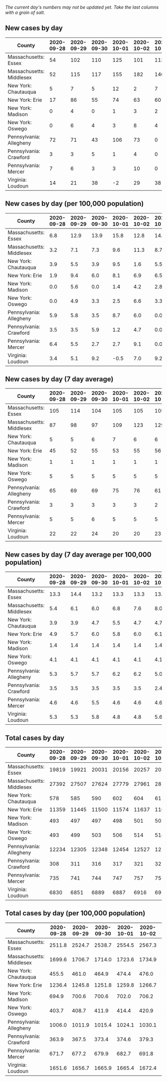 _The current day's numbers may not be updated yet. Take the last columns with a grain of salt._
## New cases by day

| County | 2020-09-28 | 2020-09-29 | 2020-09-30 | 2020-10-01 | 2020-10-02 | 2020-10-03 | 2020-10-04 |
| --- | --- | --- | --- | --- | --- | --- | --- |
| Massachusetts: Essex | 54 | 102 | 110 | 125 | 101 | 113 | 95 |
| Massachusetts: Middlesex | 52 | 115 | 117 | 155 | 182 | 140 | 142 |
| New York: Chautauqua | 5 | 7 | 5 | 12 | 2 | 7 | 18 |
| New York: Erie | 17 | 86 | 55 | 74 | 63 | 60 | 70 |
| New York: Madison | 0 | 4 | 0 | 1 | 3 | 2 |  |
| New York: Oswego | 0 | 6 | 4 | 3 | 8 | 4 | 3 |
| Pennsylvania: Allegheny | 72 | 71 | 43 | 106 | 73 | 0 | 204 |
| Pennsylvania: Crawford | 3 | 3 | 5 | 1 | 4 | 0 | 3 |
| Pennsylvania: Mercer | 7 | 6 | 3 | 3 | 10 | 0 | 14 |
| Virginia: Loudoun | 14 | 21 | 38 | -2 | 29 | 38 | 31 |

## New cases by day (per 100,000 population)

| County | 2020-09-28 | 2020-09-29 | 2020-09-30 | 2020-10-01 | 2020-10-02 | 2020-10-03 | 2020-10-04 |
| --- | --- | --- | --- | --- | --- | --- | --- |
| Massachusetts: Essex | 6.8 | 12.9 | 13.9 | 15.8 | 12.8 | 14.3 | 12.0 |
| Massachusetts: Middlesex | 3.2 | 7.1 | 7.3 | 9.6 | 11.3 | 8.7 | 8.8 |
| New York: Chautauqua | 3.9 | 5.5 | 3.9 | 9.5 | 1.6 | 5.5 | 14.2 |
| New York: Erie | 1.9 | 9.4 | 6.0 | 8.1 | 6.9 | 6.5 | 7.6 |
| New York: Madison | 0.0 | 5.6 | 0.0 | 1.4 | 4.2 | 2.8 |  |
| New York: Oswego | 0.0 | 4.9 | 3.3 | 2.5 | 6.6 | 3.3 | 2.5 |
| Pennsylvania: Allegheny | 5.9 | 5.8 | 3.5 | 8.7 | 6.0 | 0.0 | 16.8 |
| Pennsylvania: Crawford | 3.5 | 3.5 | 5.9 | 1.2 | 4.7 | 0.0 | 3.5 |
| Pennsylvania: Mercer | 6.4 | 5.5 | 2.7 | 2.7 | 9.1 | 0.0 | 12.8 |
| Virginia: Loudoun | 3.4 | 5.1 | 9.2 | -0.5 | 7.0 | 9.2 | 7.5 |

## New cases by day (7 day average)

| County | 2020-09-28 | 2020-09-29 | 2020-09-30 | 2020-10-01 | 2020-10-02 | 2020-10-03 | 2020-10-04 |
| --- | --- | --- | --- | --- | --- | --- | --- |
| Massachusetts: Essex | 105 | 114 | 104 | 105 | 105 | 105 | 100 |
| Massachusetts: Middlesex | 87 | 98 | 97 | 109 | 123 | 129 | 129 |
| New York: Chautauqua | 5 | 5 | 6 | 7 | 6 | 6 | 8 |
| New York: Erie | 45 | 52 | 55 | 53 | 55 | 56 | 61 |
| New York: Madison | 1 | 1 | 1 | 1 | 1 | 1 |  |
| New York: Oswego | 5 | 5 | 5 | 5 | 5 | 5 | 4 |
| Pennsylvania: Allegheny | 65 | 69 | 69 | 75 | 76 | 61 | 81 |
| Pennsylvania: Crawford | 3 | 3 | 3 | 3 | 3 | 2 | 3 |
| Pennsylvania: Mercer | 5 | 5 | 6 | 5 | 5 | 5 | 6 |
| Virginia: Loudoun | 22 | 22 | 24 | 20 | 20 | 23 | 24 |

## New cases by day (7 day average per 100,000 population)

| County | 2020-09-28 | 2020-09-29 | 2020-09-30 | 2020-10-01 | 2020-10-02 | 2020-10-03 | 2020-10-04 |
| --- | --- | --- | --- | --- | --- | --- | --- |
| Massachusetts: Essex | 13.3 | 14.4 | 13.2 | 13.3 | 13.3 | 13.3 | 12.7 |
| Massachusetts: Middlesex | 5.4 | 6.1 | 6.0 | 6.8 | 7.6 | 8.0 | 8.0 |
| New York: Chautauqua | 3.9 | 3.9 | 4.7 | 5.5 | 4.7 | 4.7 | 6.3 |
| New York: Erie | 4.9 | 5.7 | 6.0 | 5.8 | 6.0 | 6.1 | 6.6 |
| New York: Madison | 1.4 | 1.4 | 1.4 | 1.4 | 1.4 | 1.4 |  |
| New York: Oswego | 4.1 | 4.1 | 4.1 | 4.1 | 4.1 | 4.1 | 3.3 |
| Pennsylvania: Allegheny | 5.3 | 5.7 | 5.7 | 6.2 | 6.2 | 5.0 | 6.7 |
| Pennsylvania: Crawford | 3.5 | 3.5 | 3.5 | 3.5 | 3.5 | 2.4 | 3.5 |
| Pennsylvania: Mercer | 4.6 | 4.6 | 5.5 | 4.6 | 4.6 | 4.6 | 5.5 |
| Virginia: Loudoun | 5.3 | 5.3 | 5.8 | 4.8 | 4.8 | 5.6 | 5.8 |

## Total cases by day

| County | 2020-09-28 | 2020-09-29 | 2020-09-30 | 2020-10-01 | 2020-10-02 | 2020-10-03 | 2020-10-04 |
| --- | --- | --- | --- | --- | --- | --- | --- |
| Massachusetts: Essex | 19819 | 19921 | 20031 | 20156 | 20257 | 20370 | 20465 |
| Massachusetts: Middlesex | 27392 | 27507 | 27624 | 27779 | 27961 | 28101 | 28243 |
| New York: Chautauqua | 578 | 585 | 590 | 602 | 604 | 611 | 629 |
| New York: Erie | 11359 | 11445 | 11500 | 11574 | 11637 | 11697 | 11767 |
| New York: Madison | 493 | 497 | 497 | 498 | 501 | 503 |  |
| New York: Oswego | 493 | 499 | 503 | 506 | 514 | 518 | 521 |
| Pennsylvania: Allegheny | 12234 | 12305 | 12348 | 12454 | 12527 | 12527 | 12731 |
| Pennsylvania: Crawford | 308 | 311 | 316 | 317 | 321 | 321 | 324 |
| Pennsylvania: Mercer | 735 | 741 | 744 | 747 | 757 | 757 | 771 |
| Virginia: Loudoun | 6830 | 6851 | 6889 | 6887 | 6916 | 6954 | 6985 |

## Total cases by day (per 100,000 population)

| County | 2020-09-28 | 2020-09-29 | 2020-09-30 | 2020-10-01 | 2020-10-02 | 2020-10-03 | 2020-10-04 |
| --- | --- | --- | --- | --- | --- | --- | --- |
| Massachusetts: Essex | 2511.8 | 2524.7 | 2538.7 | 2554.5 | 2567.3 | 2581.6 | 2593.7 |
| Massachusetts: Middlesex | 1699.6 | 1706.7 | 1714.0 | 1723.6 | 1734.9 | 1743.6 | 1752.4 |
| New York: Chautauqua | 455.5 | 461.0 | 464.9 | 474.4 | 476.0 | 481.5 | 495.7 |
| New York: Erie | 1236.4 | 1245.8 | 1251.8 | 1259.8 | 1266.7 | 1273.2 | 1280.8 |
| New York: Madison | 694.9 | 700.6 | 700.6 | 702.0 | 706.2 | 709.0 |  |
| New York: Oswego | 403.7 | 408.7 | 411.9 | 414.4 | 420.9 | 424.2 | 426.7 |
| Pennsylvania: Allegheny | 1006.0 | 1011.9 | 1015.4 | 1024.1 | 1030.1 | 1030.1 | 1046.9 |
| Pennsylvania: Crawford | 363.9 | 367.5 | 373.4 | 374.6 | 379.3 | 379.3 | 382.8 |
| Pennsylvania: Mercer | 671.7 | 677.2 | 679.9 | 682.7 | 691.8 | 691.8 | 704.6 |
| Virginia: Loudoun | 1651.6 | 1656.7 | 1665.9 | 1665.4 | 1672.4 | 1681.6 | 1689.1 |
